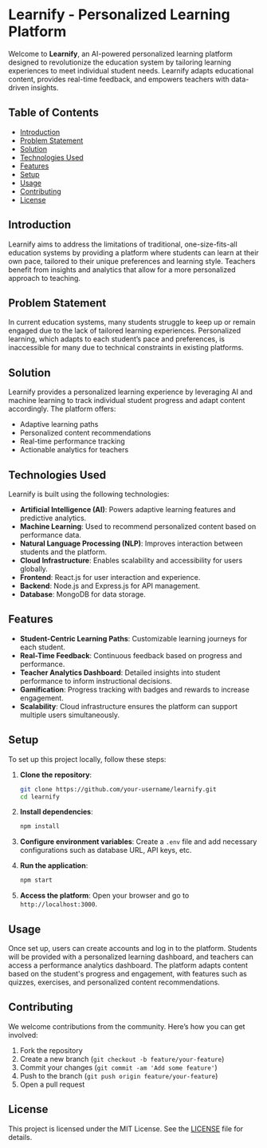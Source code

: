 # Learnify - Personalized Learning Platform

Welcome to **Learnify**, an AI-powered personalized learning platform designed to revolutionize the education system by tailoring learning experiences to meet individual student needs. Learnify adapts educational content, provides real-time feedback, and empowers teachers with data-driven insights.

## Table of Contents
- [Introduction](#introduction)
- [Problem Statement](#problem-statement)
- [Solution](#solution)
- [Technologies Used](#technologies-used)
- [Features](#features)
- [Setup](#setup)
- [Usage](#usage)
- [Contributing](#contributing)
- [License](#license)

## Introduction
Learnify aims to address the limitations of traditional, one-size-fits-all education systems by providing a platform where students can learn at their own pace, tailored to their unique preferences and learning style. Teachers benefit from insights and analytics that allow for a more personalized approach to teaching.

## Problem Statement
In current education systems, many students struggle to keep up or remain engaged due to the lack of tailored learning experiences. Personalized learning, which adapts to each student’s pace and preferences, is inaccessible for many due to technical constraints in existing platforms.

## Solution
Learnify provides a personalized learning experience by leveraging AI and machine learning to track individual student progress and adapt content accordingly. The platform offers:
- Adaptive learning paths
- Personalized content recommendations
- Real-time performance tracking
- Actionable analytics for teachers

## Technologies Used
Learnify is built using the following technologies:
- **Artificial Intelligence (AI)**: Powers adaptive learning features and predictive analytics.
- **Machine Learning**: Used to recommend personalized content based on performance data.
- **Natural Language Processing (NLP)**: Improves interaction between students and the platform.
- **Cloud Infrastructure**: Enables scalability and accessibility for users globally.
- **Frontend**: React.js for user interaction and experience.
- **Backend**: Node.js and Express.js for API management.
- **Database**: MongoDB for data storage.

## Features
- **Student-Centric Learning Paths**: Customizable learning journeys for each student.
- **Real-Time Feedback**: Continuous feedback based on progress and performance.
- **Teacher Analytics Dashboard**: Detailed insights into student performance to inform instructional decisions.
- **Gamification**: Progress tracking with badges and rewards to increase engagement.
- **Scalability**: Cloud infrastructure ensures the platform can support multiple users simultaneously.

## Setup
To set up this project locally, follow these steps:

1. **Clone the repository**:
    ```bash
    git clone https://github.com/your-username/learnify.git
    cd learnify
    ```

2. **Install dependencies**:
    ```bash
    npm install
    ```

3. **Configure environment variables**:
    Create a `.env` file and add necessary configurations such as database URL, API keys, etc.

4. **Run the application**:
    ```bash
    npm start
    ```

5. **Access the platform**:
   Open your browser and go to `http://localhost:3000`.

## Usage
Once set up, users can create accounts and log in to the platform. Students will be provided with a personalized learning dashboard, and teachers can access a performance analytics dashboard. The platform adapts content based on the student's progress and engagement, with features such as quizzes, exercises, and personalized content recommendations.

## Contributing
We welcome contributions from the community. Here’s how you can get involved:
1. Fork the repository
2. Create a new branch (`git checkout -b feature/your-feature`)
3. Commit your changes (`git commit -am 'Add some feature'`)
4. Push to the branch (`git push origin feature/your-feature`)
5. Open a pull request

## License
This project is licensed under the MIT License. See the [LICENSE](LICENSE) file for details.

